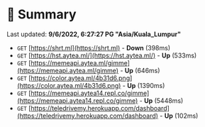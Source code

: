 # 📖 Summary
Last updated: **9/6/2022, 6:27:27 PG "Asia/Kuala_Lumpur"**

- `GET` [https://shrt.ml](https://shrt.ml) - **Down** (398ms)
- `GET` [https://hst.aytea.ml/](https://hst.aytea.ml/) - **Up** (533ms)
- `GET` [https://memeapi.aytea.ml/gimme](https://memeapi.aytea.ml/gimme) - **Up** (646ms)
- `GET` [https://color.aytea.ml/4b31d6.png](https://color.aytea.ml/4b31d6.png) - **Up** (1390ms)
- `GET` [https://memeapi.aytea14.repl.co/gimme](https://memeapi.aytea14.repl.co/gimme) - **Up** (5448ms)
- `GET` [https://teledrivemy.herokuapp.com/dashboard](https://teledrivemy.herokuapp.com/dashboard) - **Up** (102ms)
